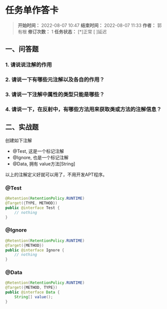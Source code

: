 [//]: # (注释
  Date: 2022-08-08 04:08:24
  LastEditors: gyg
  LastEditTime: 2022-08-08 04:18:35
  FilePath: \note\markdown\郭有根-第二十一章作业.md
)

# 任务单作答卡

>**开始时间：** 2022-08-07 10:47 **结束时间：** 2022-08-07 11:33
**作者：** 郭有根 **修订次数：** 1 **任务状态：** [*]正常 [ ]延迟

## 一、问答题

### 1. 请说说注解的作用

### 2. 请说一下有哪些元注解以及各自的作用？

### 3. 请说一下注解中属性的类型只能是哪些？

### 4. 请说一下，在反射中，有哪些方法用来获取类或方法的注解信息？


## 二、实战题

创建如下注解

- @Test, 这是一个标记注解
- @Ignore, 也是一个标记注解
- @Data, 拥有 value方法[String]


以上的注解定义好就可以用了，不用开发APT程序。

### @Test

```java
@Retention(RetentionPolicy.RUNTIME)
@Target({TYPE, METHOD})
public @interface Test {
    // nothing
}
```

### @Ignore

```java
@Retention(RetentionPolicy.RUNTIME)
@Target({METHOD})
public @interface Ignore {
    // nothing
}
```

### @Data

```java
@Retention(RetentionPolicy.RUNTIME)
@Target({METHOD, TYPE})
public @interface Data {
    String[] value();
}
```